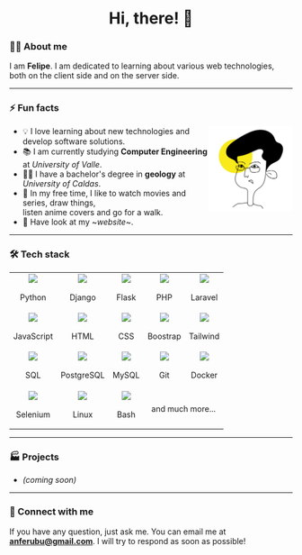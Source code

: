 <h1 align="center"> Hi, there! 🤙 </h1>

### :frowning_man: About me

I am **Felipe**. I am dedicated to learning about various web technologies, both on the 
client side and on the server side.


---
### :zap: Fun facts

<img src="./resources/profile.jpg" width="150" align="right">

- :bulb: I love learning about new technologies and develop software solutions.
- :books: I am currently studying **Computer Engineering** at *University of Valle*.
- :man_student: I have a bachelor's degree in **geology** at *University of Caldas*.
- :tada: In my free time, I like to watch movies and series, draw things, <br /> 
         listen anime covers and go for a walk.
- :rocket: Have look at my ~*website*~.


---
### :hammer_and_wrench: Tech stack

<table>
  <tr>
    <td align="center">
      <img src="https://img.icons8.com/color/48/000000/python--v1.png"/>
      <p>Python</p>
    </td>
    <td align="center">
      <img src="https://img.icons8.com/color/48/000000/django.png"/>
      <p>Django</p>
    </td>
    <td align="center">
      <img src="https://img.icons8.com/nolan/64/flask.png"/ width="48">
      <p>Flask</p>
    </td>
    <td align="center">
      <img src="https://img.icons8.com/offices/40/000000/php-logo.png"/>
      <p>PHP</p>
    </td>
    <td align="center">
      <img src="https://logospng.org/download/laravel/logo-laravel-icon-1024.png" width="48"/>
      <p>Laravel</p>
    </td>
  </tr>
  
  <tr>
    <td align="center">
      <img src="https://img.icons8.com/color/48/000000/javascript--v1.png"/>
      <p>JavaScript</p>
    </td>
    <td align="center">
      <img src="https://img.icons8.com/color/48/000000/html-5--v1.png"/>
      <p>HTML</p>
    </td>
    <td align="center">
      <img src="https://img.icons8.com/color/48/000000/css3.png"/>
      <p>CSS</p>
    </td>
    <td align="center">
      <img src="https://img.icons8.com/color/48/000000/bootstrap.png"/>
      <p>Boostrap</p>
    </td>
    <td align="center">
      <img src="https://img.icons8.com/color/48/tailwindcss.png"/>
      <p>Tailwind</p>
    </td>
  </tr>
  
  <tr>
    <td align="center">
      <img src="https://img.icons8.com/external-soft-fill-juicy-fish/60/000000/external-sql-coding-and-development-soft-fill-soft-fill-juicy-fish.png" width="48"/>
      <p>SQL</p>
    </td>
    <td align="center">
      <img src="https://img.icons8.com/color/48/000000/postgreesql.png"/>
      <p>PostgreSQL</p>
    </td>
    <td align="center">
      <img src="https://img.icons8.com/color/48/000000/mysql-logo.png"/>
      <p>MySQL</p>
    </td>
    <td align="center">
      <img src="https://img.icons8.com/color/48/000000/git.png"/>
      <p>Git</p>
    </td>
    <td align="center">
      <img src="https://img.icons8.com/fluency/48/000000/docker.png"/>
      <p>Docker</p>
    </td>
  </tr>
  
  <tr>
    <td align="center">
      <img src="https://img.icons8.com/office/48/selenium-test-automation.png"/>
      <p>Selenium</p>
    </td>
    <td align="center">
      <img src="https://img.icons8.com/color/48/000000/linux--v1.png"/>
      <p>Linux</p>
    </td>
    <td align="center">
      <img src="https://img.icons8.com/fluency/48/console.png"/>
      <p>Bash</p>
    </td>
    <td align="center" colspan="2">and much more...</td>
  </tr>
</table>


---
### :factory: Projects
- *(coming soon)*


---
### :handshake: Connect with me

If you have any question, just ask me. You can email me at **anferubu@gmail.com**.
I will try to respond as soon as possible!


<!---
anferubu/anferubu is a ✨ special ✨ repository because its `README.md` (this file) appears on your GitHub profile.
You can click the Preview link to take a look at your changes.
--->
